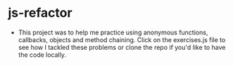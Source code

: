# js-refactor
* This project was to help me practice using anonymous functions, callbacks, objects and method chaining. Click on the exercises.js file to see how I tackled these problems or clone the repo if you'd like to have the code locally. 
